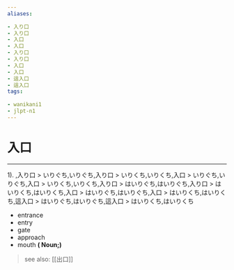 ```yaml
---
aliases:
    
- 入り口
- 入り口
- 入口
- 入口
- 入り口
- 入り口
- 入口
- 入口
- 這入口
- 這入口
tags:
    
- wanikani1
- jlpt-n1
---
```


# 入口
---
1).
,入り口 > いりぐち,いりぐち,入り口 > いりくち,いりくち,入口 > いりぐち,いりぐち,入口 > いりくち,いりくち,入り口 > はいりぐち,はいりぐち,入り口 > はいりくち,はいりくち,入口 > はいりぐち,はいりぐち,入口 > はいりくち,はいりくち,這入口 > はいりぐち,はいりぐち,這入口 > はいりくち,はいりくち

- entrance
- entry
- gate
- approach
- mouth
**( Noun;)**
> see also:  [[出口]]
            
